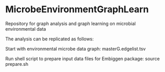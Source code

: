 # MicrobeEnvironmentGraphLearn

Repository for graph analysis and graph learning on microbial environmental data


The analysis can be replicated as follows:

Start with environmental microbe data graph:
masterG.edgelist.tsv

Run shell script to prepare input data files for Embiggen package:
source prepare.sh
